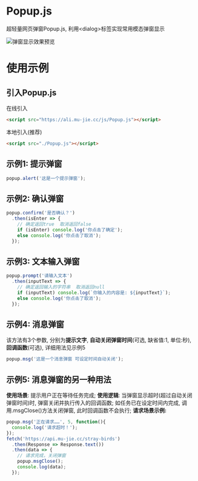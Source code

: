 # Popup.js
超轻量网页弹窗Popup.js, 利用&lt;dialog>标签实现常用模态弹窗显示

![弹窗显示效果预览](https://ali.mu-jie.cc/img/popup-preview.png)

# 使用示例

## 引入Popup.js
在线引入
```html
<script src="https://ali.mu-jie.cc/js/Popup.js"></script>
```

本地引入(推荐)
```html
<script src="./Popup.js"></script>
```

## 示例1: 提示弹窗
```js
popup.alert('这是一个提示弹窗');
```

## 示例2: 确认弹窗
```js
popup.confirm('是否确认？')
  .then(isEnter => {
    // 确定返回true  取消返回false
    if (isEnter) console.log('你点击了确定');
    else console.log('你点击了取消');
  });
```

## 示例3: 文本输入弹窗
```js
popup.prompt('请输入文本')
  .then(inputText => {
    // 确定返回输入的字符串  取消返回null
    if (inputText) console.log(`你输入的内容是: ${inputText}`);
    else console.log('你点击了取消');
  });
```

## 示例4: 消息弹窗
该方法有3个参数, 分别为**提示文字**, **自动关闭弹窗时间**(可选, 缺省值:1, 单位:秒), **回调函数**(可选), 详细用法见示例5
```js
popup.msg('这是一个消息弹窗 可设定时间自动关闭');
```

## 示例5: 消息弹窗的另一种用法
**使用场景**: 提示用户正在等待任务完成; 
**使用逻辑**: 当弹窗显示超时(超过自动关闭弹窗时间)时, 弹窗关闭并执行传入的回调函数; 如任务已在设定时间内完成, 调用.msgClose()方法关闭弹窗, 此时回调函数不会执行;
**请求场景示例:**
```js
popup.msg('正在请求……', 5, function(){
  console.log('请求超时！');
});
fetch('https://api.mu-jie.cc/stray-birds')
  .then(Response => Response.text())
  .then(data => {
    // 请求完成，关闭弹窗
    popup.msgClose();
    console.log(data);
  });
```